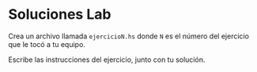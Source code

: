 # Soluciones Lab

Crea un archivo llamada `ejercicioN.hs` donde `N` es el número del ejercicio que le tocó a tu equipo.

Escribe las instrucciones del ejercicio, junto con tu solución.
